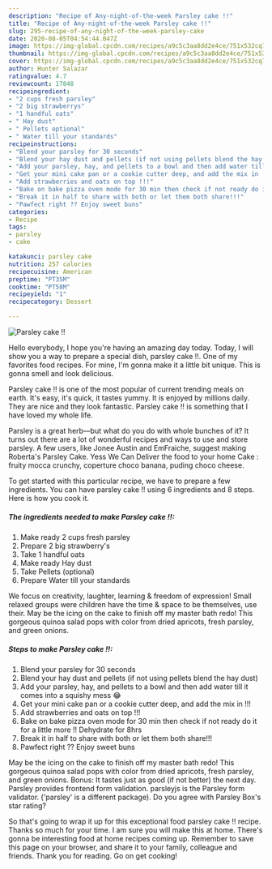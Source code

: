 ```yaml
---
description: "Recipe of Any-night-of-the-week Parsley cake !!"
title: "Recipe of Any-night-of-the-week Parsley cake !!"
slug: 295-recipe-of-any-night-of-the-week-parsley-cake
date: 2020-08-05T04:54:44.047Z
image: https://img-global.cpcdn.com/recipes/a9c5c3aa8dd2e4ce/751x532cq70/parsley-cake-recipe-main-photo.jpg
thumbnail: https://img-global.cpcdn.com/recipes/a9c5c3aa8dd2e4ce/751x532cq70/parsley-cake-recipe-main-photo.jpg
cover: https://img-global.cpcdn.com/recipes/a9c5c3aa8dd2e4ce/751x532cq70/parsley-cake-recipe-main-photo.jpg
author: Hunter Salazar
ratingvalue: 4.7
reviewcount: 17848
recipeingredient:
- "2 cups fresh parsley"
- "2 big strawberrys"
- "1 handful oats"
- " Hay dust"
- " Pellets optional"
- " Water till your standards"
recipeinstructions:
- "Blend your parsley for 30 seconds"
- "Blend your hay dust and pellets (if not using pellets blend the hay dust)"
- "Add your parsley, hay, and pellets to a bowl and then add water till it comes into a squishy mess 😂"
- "Get your mini cake pan or a cookie cutter deep, and add the mix in !!!"
- "Add strawberries and oats on top !!!"
- "Bake on bake pizza oven mode for 30 min then check if not ready do it for a little more !! Dehydrate for 8hrs"
- "Break it in half to share with both or let them both share!!!"
- "Pawfect right ?? Enjoy sweet buns"
categories:
- Recipe
tags:
- parsley
- cake

katakunci: parsley cake 
nutrition: 257 calories
recipecuisine: American
preptime: "PT35M"
cooktime: "PT58M"
recipeyield: "1"
recipecategory: Dessert

---
```



![Parsley cake !!](https://img-global.cpcdn.com/recipes/a9c5c3aa8dd2e4ce/751x532cq70/parsley-cake-recipe-main-photo.jpg)

Hello everybody, I hope you're having an amazing day today. Today, I will show you a way to prepare a special dish, parsley cake !!. One of my favorites food recipes. For mine, I'm gonna make it a little bit unique. This is gonna smell and look delicious.

Parsley cake !! is one of the most popular of current trending meals on earth. It's easy, it's quick, it tastes yummy. It is enjoyed by millions daily. They are nice and they look fantastic. Parsley cake !! is something that I have loved my whole life.

Parsley is a great herb—but what do you do with whole bunches of it? It turns out there are a lot of wonderful recipes and ways to use and store parsley. A few users, like Jonee Austin and EmFraiche, suggest making Roberta&#39;s Parsley Cake. Yess We Can Deliver the food to your home Cake : fruity mocca crunchy, coperture choco banana, puding choco cheese.


To get started with this particular recipe, we have to prepare a few ingredients. You can have parsley cake !! using 6 ingredients and 8 steps. Here is how you cook it.

<!--inarticleads1-->

##### The ingredients needed to make Parsley cake !!:

1. Make ready 2 cups fresh parsley
1. Prepare 2 big strawberry&#39;s
1. Take 1 handful oats
1. Make ready  Hay dust
1. Take  Pellets (optional)
1. Prepare  Water till your standards


We focus on creativity, laughter, learning &amp; freedom of expression! Small relaxed groups were children have the time &amp; space to be themselves, use their. May be the icing on the cake to finish off my master bath redo! This gorgeous quinoa salad pops with color from dried apricots, fresh parsley, and green onions. 

<!--inarticleads2-->

##### Steps to make Parsley cake !!:

1. Blend your parsley for 30 seconds
1. Blend your hay dust and pellets (if not using pellets blend the hay dust)
1. Add your parsley, hay, and pellets to a bowl and then add water till it comes into a squishy mess 😂
1. Get your mini cake pan or a cookie cutter deep, and add the mix in !!!
1. Add strawberries and oats on top !!!
1. Bake on bake pizza oven mode for 30 min then check if not ready do it for a little more !! Dehydrate for 8hrs
1. Break it in half to share with both or let them both share!!!
1. Pawfect right ?? Enjoy sweet buns


May be the icing on the cake to finish off my master bath redo! This gorgeous quinoa salad pops with color from dried apricots, fresh parsley, and green onions. Bonus: It tastes just as good (if not better) the next day. Parsley provides frontend form validation. parsleyjs is the Parsley form validator. (&#39;parsley&#39; is a different package). Do you agree with Parsley Box&#39;s star rating? 

So that's going to wrap it up for this exceptional food parsley cake !! recipe. Thanks so much for your time. I am sure you will make this at home. There's gonna be interesting food at home recipes coming up. Remember to save this page on your browser, and share it to your family, colleague and friends. Thank you for reading. Go on get cooking!
